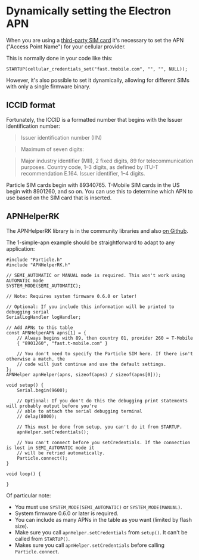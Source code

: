# Dynamically setting the Electron APN

When you are using a [third-party SIM card](https://docs.particle.io/faq/particle-devices/electron-3rdparty-sims/electron/) it's necessary to set the APN ("Access Point Name") for your cellular provider.

This is normally done in your code like this:

```
STARTUP(cellular_credentials_set("fast.tmobile.com", "", "", NULL));
```

However, it's also possible to set it dynamically, allowing for different SIMs with only a single firmware binary.

## ICCID format

Fortunately, the ICCID is a formatted number that begins with the Issuer identification number:

> Issuer identification number (IIN)

> Maximum of seven digits:

> Major industry identifier (MII), 2 fixed digits, 89 for telecommunication purposes.
> Country code, 1–3 digits, as defined by ITU-T recommendation E.164.
> Issuer identifier, 1–4 digits.

Particle SIM cards begin with 89340765. T-Mobile SIM cards in the US begin with 8901260, and so on. You can use this to determine which APN to use based on the SIM card that is inserted.

## APNHelperRK

The APNHelperRK library is in the community libraries and also [on Github](https://github.com/rickkas7/APNHelperRK).

The 1-simple-apn example should be straightforward to adapt to any application:

```
#include "Particle.h"
#include "APNHelperRK.h"

// SEMI_AUTOMATIC or MANUAL mode is required. This won't work using AUTOMATIC mode
SYSTEM_MODE(SEMI_AUTOMATIC);

// Note: Requires system firmware 0.6.0 or later!

// Optional: If you include this information will be printed to debugging serial
SerialLogHandler logHandler;

// Add APNs to this table
const APNHelperAPN apns[1] = {
	// Always begins with 89, then country 01, provider 260 = T-Mobile
	{ "8901260", "fast.t-mobile.com" }

	// You don't need to specify the Particle SIM here. If there isn't otherwise a match, the
	// code will just continue and use the default settings.
};
APNHelper apnHelper(apns, sizeof(apns) / sizeof(apns[0]));

void setup() {
	Serial.begin(9600);

	// Optional: If you don't do this the debugging print statements will probably output before you're
	// able to attach the serial debugging terminal
	// delay(8000);

	// This must be done from setup, you can't do it from STARTUP.
	apnHelper.setCredentials();

	// You can't connect before you setCredentials. If the connection is lost in SEMI_AUTOMATIC mode it
	// will be retried automatically.
	Particle.connect();
}

void loop() {

}

```

Of particular note:

- You must use `SYSTEM_MODE(SEMI_AUTOMATIC)` or `SYSTEM_MODE(MANUAL)`.
- System firmware 0.6.0 or later is required.
- You can include as many APNs in the table as you want (limited by flash size).
- Make sure you call `apnHelper.setCredentials` from `setup()`. It can't be called from `STARTUP()`. 
- Makes sure you call `apnHelper.setCredentials` before calling `Particle.connect`.



